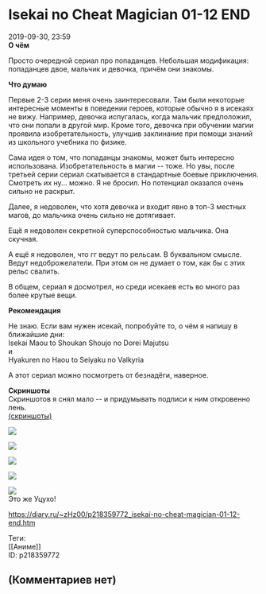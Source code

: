 Isekai no Cheat Magician 01-12 END
==================================

  
2019-09-30, 23:59  
  **О чём**    
   
 Просто очередной сериал про попаданцев. Небольшая модификация: попаданцев двое, мальчик и девочка, причём они знакомы.   
   
  **Что думаю**    
   
 Первые 2-3 серии меня очень заинтересовали. Там были некоторые интересные моменты в поведении героев, которые обычно я в исекаях не вижу. Например, девочка испугалась, когда мальчик предположил, что они попали в другой мир. Кроме того, девочка при обучении магии проявила изобретательность, улучшив заклинание при помощи знаний из школьного учебника по физике.   
   
 Сама идея о том, что попаданцы знакомы, может быть интересно использована. Изобретательность в магии -- тоже. Но увы, после третьей серии сериал скатывается в стандартные боевые приключения. Смотреть их ну... можно. Я не бросил. Но потенциал оказался очень сильно не раскрыт.   
   
 Далее, я недоволен, что хотя девочка и входит явно в топ-3 местных магов, до мальчика очень сильно не дотягивает.   
   
 Ещё я недоволен секретной суперспособностью мальчика. Она скучная.   
   
 А ещё я недоволен, что гг ведут по рельсам. В буквальном смысле. Ведут недоброжелатели. При этом он не думает о том, как бы с этих рельс свалить.   
   
 В общем, сериал я досмотрел, но среди исекаев есть во много раз более крутые вещи.   
   
  **Рекомендация**    
   
 Не знаю. Если вам нужен исекай, попробуйте то, о чём я напишу в ближайшие дни:   
 Isekai Maou to Shoukan Shoujo no Dorei Majutsu   
 и   
 Hyakuren no Haou to Seiyaku no Valkyria   
   
 А этот сериал можно посмотреть от безнадёги, наверное.   
   
  **Скриншоты**    
 Скриншотов я снял мало -- и придумывать подписи к ним откровенно лень.   
  [(скриншоты)](https://zHz00.diary.ru/p218359772.htm?index=1#linkmore218359772m1)       
   
   
  [![](https://i.imgur.com/6ZW6kuBl.png)](https://i.imgur.com/6ZW6kuB.png)    
   
  [![](https://i.imgur.com/Lt91wY8l.png)](https://i.imgur.com/Lt91wY8.png)    
   
  [![](https://i.imgur.com/tDs4paPl.png)](https://i.imgur.com/tDs4paP.png)    
   
  [![](https://i.imgur.com/HQo5trml.png)](https://i.imgur.com/HQo5trm.png)    
   
  [![](https://i.imgur.com/ZJhITsKl.png)](https://i.imgur.com/ZJhITsK.png)    
 Это же Уцухо!   
      
  
<https://diary.ru/~zHz00/p218359772_isekai-no-cheat-magician-01-12-end.htm>  
  
Теги:  
[[Аниме]]  
ID: p218359772  


(Комментариев нет)
------------------